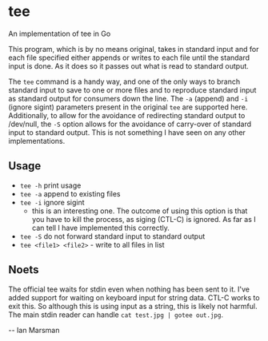 # tee
An implementation of tee in Go

This program, which is by no means original, takes in standard input and for
each file specified either appends or writes to each file until the standard
input is done. As it does so it passes out what is read to standard output.

The `tee` command is a handy way, and one of the only ways to branch standard
input to save to one or more files and to reproduce standard input as standard
output for consumers down the line. The `-a` (append) and `-i` (ignore sigint)
parameters present in the original `tee` are supported here. Additionally, to
allow for the avoidance of redirecting standard output to /dev/null, the `-S`
option allows for the avoidance of carry-over of standard input to standard
output. This is not something I have seen on any other implementations.

## Usage

* `tee -h` print usage
* `tee -a` append to existing files
* `tee -i` ignore sigint
  * this is an interesting one. The outcome of using this option is that you
      have to kill the process, as siging (CTL-C) is ignored. As far as I can
      tell I have implemented this correctly.
* `tee -S` do not forward standard input to standard output
* `tee <file1> <file2>` - write to all files in list

## Noets

The official tee waits for stdin even when nothing has been sent to it. I've
added support for waiting on keyboard input for string data. CTL-C works to exit
this. So although this is using input as a string, this is likely not harmful.
The main stdin reader can handle `cat test.jpg | gotee out.jpg`.

-- Ian Marsman
